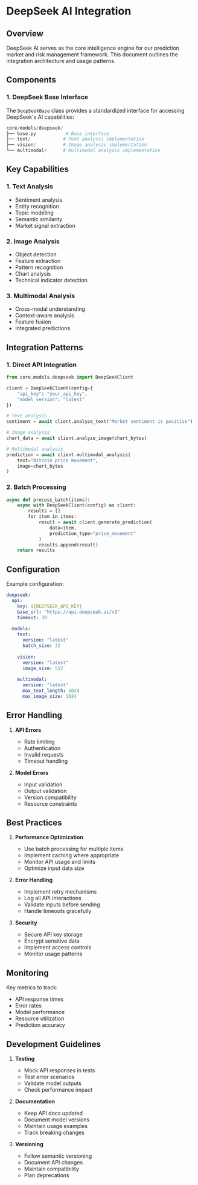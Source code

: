 # DeepSeek AI Integration

## Overview

DeepSeek AI serves as the core intelligence engine for our prediction market and risk management framework. This document outlines the integration architecture and usage patterns.

## Components

### 1. DeepSeek Base Interface

The `DeepSeekBase` class provides a standardized interface for accessing DeepSeek's AI capabilities:

```python
core/models/deepseek/
├── base.py           # Base interface
├── text/            # Text analysis implementation
├── vision/          # Image analysis implementation
└── multimodal/      # Multimodal analysis implementation
```

## Key Capabilities

### 1. Text Analysis
- Sentiment analysis
- Entity recognition
- Topic modeling
- Semantic similarity
- Market signal extraction

### 2. Image Analysis
- Object detection
- Feature extraction
- Pattern recognition
- Chart analysis
- Technical indicator detection

### 3. Multimodal Analysis
- Cross-modal understanding
- Context-aware analysis
- Feature fusion
- Integrated predictions

## Integration Patterns

### 1. Direct API Integration
```python
from core.models.deepseek import DeepSeekClient

client = DeepSeekClient(config={
    "api_key": "your_api_key",
    "model_version": "latest"
})

# Text analysis
sentiment = await client.analyze_text("Market sentiment is positive")

# Image analysis
chart_data = await client.analyze_image(chart_bytes)

# Multimodal analysis
prediction = await client.multimodal_analysis(
    text="Bitcoin price movement",
    image=chart_bytes
)
```

### 2. Batch Processing
```python
async def process_batch(items):
    async with DeepSeekClient(config) as client:
        results = []
        for item in items:
            result = await client.generate_prediction(
                data=item,
                prediction_type="price_movement"
            )
            results.append(result)
    return results
```

## Configuration

Example configuration:
```yaml
deepseek:
  api:
    key: ${DEEPSEEK_API_KEY}
    base_url: "https://api.deepseek.ai/v1"
    timeout: 30
    
  models:
    text:
      version: "latest"
      batch_size: 32
      
    vision:
      version: "latest"
      image_size: 512
      
    multimodal:
      version: "latest"
      max_text_length: 1024
      max_image_size: 1024
```

## Error Handling

1. **API Errors**
   - Rate limiting
   - Authentication
   - Invalid requests
   - Timeout handling

2. **Model Errors**
   - Input validation
   - Output validation
   - Version compatibility
   - Resource constraints

## Best Practices

1. **Performance Optimization**
   - Use batch processing for multiple items
   - Implement caching where appropriate
   - Monitor API usage and limits
   - Optimize input data size

2. **Error Handling**
   - Implement retry mechanisms
   - Log all API interactions
   - Validate inputs before sending
   - Handle timeouts gracefully

3. **Security**
   - Secure API key storage
   - Encrypt sensitive data
   - Implement access controls
   - Monitor usage patterns

## Monitoring

Key metrics to track:
- API response times
- Error rates
- Model performance
- Resource utilization
- Prediction accuracy

## Development Guidelines

1. **Testing**
   - Mock API responses in tests
   - Test error scenarios
   - Validate model outputs
   - Check performance impact

2. **Documentation**
   - Keep API docs updated
   - Document model versions
   - Maintain usage examples
   - Track breaking changes

3. **Versioning**
   - Follow semantic versioning
   - Document API changes
   - Maintain compatibility
   - Plan deprecations 